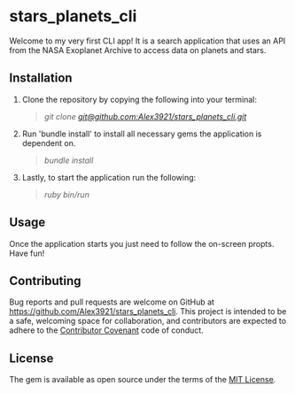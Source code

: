 # stars_planets_cli

Welcome to my very first CLI app! It is a search application that uses an API from the NASA Exoplanet Archive to access data on planets and stars.

## Installation

1. Clone the repository by copying the following into your terminal:
  
    >*git clone [git@github.com:Alex3921/stars_planets_cli.git](git@github.com:Alex3921/stars_planets_cli.git)*
  
2. Run 'bundle install' to install all necessary gems the application is dependent on. 

    >*bundle install*
        
3. Lastly, to start the application run the following:

    >*ruby bin/run*

## Usage

Once the application starts you just need to follow the on-screen propts. Have fun!

## Contributing
Bug reports and pull requests are welcome on GitHub at https://github.com/Alex3921/stars_planets_cli. This project is intended to be a safe, welcoming space for collaboration, and contributors are expected to adhere to the [Contributor Covenant](https://www.contributor-covenant.org) code of conduct.

## License

The gem is available as open source under the terms of the [MIT License](https://opensource.org/licenses/MIT).